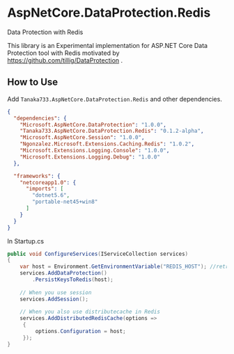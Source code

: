 # AspNetCore.DataProtection.Redis
Data Protection with Redis

This library is an Experimental implementation for ASP.NET Core Data Protection tool with Redis motivated by https://github.com/tillig/DataProtection .

## How to Use

Add ``Tanaka733.AspNetCore.DataProtection.Redis`` and other dependencies.
```json
{
  "dependencies": {
    "Microsoft.AspNetCore.DataProtection": "1.0.0",
    "Tanaka733.AspNetCore.DataProtection.Redis": "0.1.2-alpha",
    "Microsoft.AspNetCore.Session": "1.0.0",
    "Ngonzalez.Microsoft.Extensions.Caching.Redis": "1.0.2",
    "Microsoft.Extensions.Logging.Console": "1.0.0",
    "Microsoft.Extensions.Logging.Debug": "1.0.0"
  },

  "frameworks": {
    "netcoreapp1.0": {
      "imports": [
        "dotnet5.6",
        "portable-net45+win8"
      ]
    }
  }
}
```

In Startup.cs
```cs
public void ConfigureServices(IServiceCollection services)
{
    var host = Environment.GetEnvironmentVariable("REDIS_HOST"); //retrieve Redis host from env or other way.
    services.AddDataProtection()  
        .PersistKeysToRedis(host);
        
    // When you use session
    services.AddSession();
    
    // When you also use distributecache in Redis
    services.AddDistributedRedisCache(options =>
     {
         options.Configuration = host;
     });
}
```

